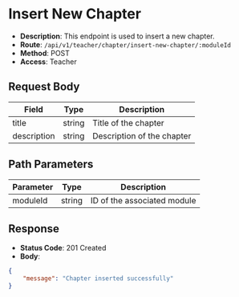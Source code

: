 # Insert New Chapter

- **Description**: This endpoint is used to insert a new chapter.
- **Route**: `/api/v1/teacher/chapter/insert-new-chapter/:moduleId`
- **Method**: POST
- **Access**: Teacher

## Request Body

| Field       | Type   | Description                  |
|-------------|--------|------------------------------|
| title       | string | Title of the chapter         |
| description | string | Description of the chapter   |

## Path Parameters

| Parameter | Type   | Description                  |
|-----------|--------|------------------------------|
| moduleId  | string | ID of the associated module  |

## Response

- **Status Code**: 201 Created
- **Body**:

```json
{
    "message": "Chapter inserted successfully"
}
